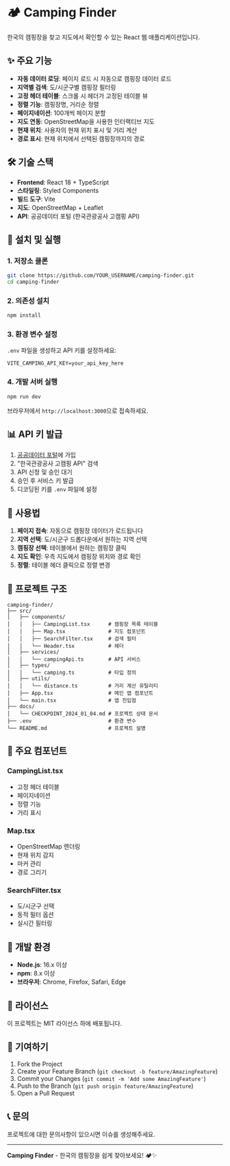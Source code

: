 # 🏕️ Camping Finder

한국의 캠핑장을 찾고 지도에서 확인할 수 있는 React 웹 애플리케이션입니다.

## ✨ 주요 기능

- **자동 데이터 로딩**: 페이지 로드 시 자동으로 캠핑장 데이터 로드
- **지역별 검색**: 도/시군구별 캠핑장 필터링
- **고정 헤더 테이블**: 스크롤 시 헤더가 고정된 테이블 뷰
- **정렬 기능**: 캠핑장명, 거리순 정렬
- **페이지네이션**: 100개씩 페이지 분할
- **지도 연동**: OpenStreetMap을 사용한 인터랙티브 지도
- **현재 위치**: 사용자의 현재 위치 표시 및 거리 계산
- **경로 표시**: 현재 위치에서 선택된 캠핑장까지의 경로

## 🛠️ 기술 스택

- **Frontend**: React 18 + TypeScript
- **스타일링**: Styled Components
- **빌드 도구**: Vite
- **지도**: OpenStreetMap + Leaflet
- **API**: 공공데이터 포털 (한국관광공사 고캠핑 API)

## 🚀 설치 및 실행

### 1. 저장소 클론
```bash
git clone https://github.com/YOUR_USERNAME/camping-finder.git
cd camping-finder
```

### 2. 의존성 설치
```bash
npm install
```

### 3. 환경 변수 설정
`.env` 파일을 생성하고 API 키를 설정하세요:
```env
VITE_CAMPING_API_KEY=your_api_key_here
```

### 4. 개발 서버 실행
```bash
npm run dev
```

브라우저에서 `http://localhost:3000`으로 접속하세요.

## 📊 API 키 발급

1. [공공데이터 포털](https://www.data.go.kr/)에 가입
2. "한국관광공사 고캠핑 API" 검색
3. API 신청 및 승인 대기
4. 승인 후 서비스 키 발급
5. 디코딩된 키를 `.env` 파일에 설정

## 🎯 사용법

1. **페이지 접속**: 자동으로 캠핑장 데이터가 로드됩니다
2. **지역 선택**: 도/시군구 드롭다운에서 원하는 지역 선택
3. **캠핑장 선택**: 테이블에서 원하는 캠핑장 클릭
4. **지도 확인**: 우측 지도에서 캠핑장 위치와 경로 확인
5. **정렬**: 테이블 헤더 클릭으로 정렬 변경

## 📁 프로젝트 구조

```
camping-finder/
├── src/
│   ├── components/
│   │   ├── CampingList.tsx      # 캠핑장 목록 테이블
│   │   ├── Map.tsx              # 지도 컴포넌트
│   │   ├── SearchFilter.tsx     # 검색 필터
│   │   └── Header.tsx           # 헤더
│   ├── services/
│   │   └── campingApi.ts        # API 서비스
│   ├── types/
│   │   └── camping.ts           # 타입 정의
│   ├── utils/
│   │   └── distance.ts          # 거리 계산 유틸리티
│   ├── App.tsx                  # 메인 앱 컴포넌트
│   └── main.tsx                 # 앱 진입점
├── docs/
│   └── CHECKPOINT_2024_01_04.md # 프로젝트 상태 문서
├── .env                         # 환경 변수
└── README.md                    # 프로젝트 설명
```

## 🎨 주요 컴포넌트

### CampingList.tsx
- 고정 헤더 테이블
- 페이지네이션
- 정렬 기능
- 거리 표시

### Map.tsx
- OpenStreetMap 렌더링
- 현재 위치 감지
- 마커 관리
- 경로 그리기

### SearchFilter.tsx
- 도/시군구 선택
- 동적 필터 옵션
- 실시간 필터링

## 🔧 개발 환경

- **Node.js**: 16.x 이상
- **npm**: 8.x 이상
- **브라우저**: Chrome, Firefox, Safari, Edge

## 📝 라이선스

이 프로젝트는 MIT 라이선스 하에 배포됩니다.

## 🤝 기여하기

1. Fork the Project
2. Create your Feature Branch (`git checkout -b feature/AmazingFeature`)
3. Commit your Changes (`git commit -m 'Add some AmazingFeature'`)
4. Push to the Branch (`git push origin feature/AmazingFeature`)
5. Open a Pull Request

## 📞 문의

프로젝트에 대한 문의사항이 있으시면 이슈를 생성해주세요.

---

**Camping Finder** - 한국의 캠핑장을 쉽게 찾아보세요! 🏕️✨ 
